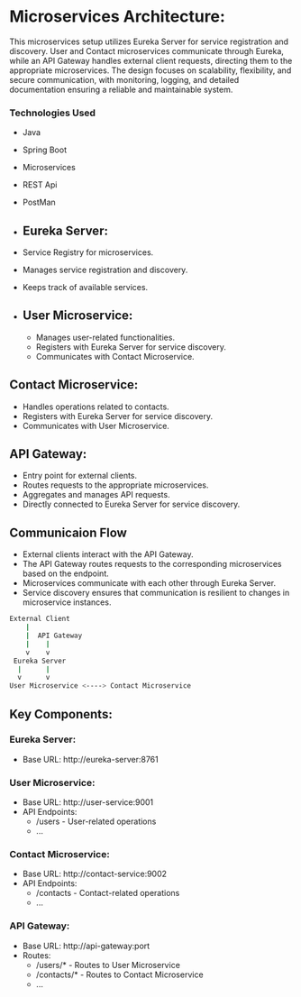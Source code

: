 ﻿# Microservices Architecture:
 
This microservices setup utilizes Eureka Server for service registration and discovery. User and Contact microservices communicate through Eureka, while an API Gateway handles external client requests, directing them to the appropriate microservices. The design focuses on scalability, flexibility, and secure communication, with monitoring, logging, and detailed documentation ensuring a reliable and maintainable system.

### Technologies Used
- Java
- Spring Boot
- Microservices
- REST Api
- PostMan

- ## Eureka Server:
 - Service Registry for microservices.
 - Manages service registration and discovery.
 - Keeps track of available services.

- ## User Microservice:
  - Manages user-related functionalities. 
  - Registers with Eureka Server for service discovery.
  - Communicates with Contact Microservice.

## Contact Microservice:
- Handles operations related to contacts.
- Registers with Eureka Server for service discovery.
- Communicates with User Microservice.

## API Gateway:
- Entry point for external clients.
- Routes requests to the appropriate microservices.
- Aggregates and manages API requests.
- Directly connected to Eureka Server for service discovery.


## Communicaion Flow
- External clients interact with the API Gateway.
- The API Gateway routes requests to the corresponding microservices based on the endpoint.
- Microservices communicate with each other through Eureka Server.
- Service discovery ensures that communication is resilient to changes in microservice instances.

```bash 
External Client
    |
    |  API Gateway
    |    |
    v    v
 Eureka Server
  |      |
  v      v
User Microservice <----> Contact Microservice
```

## Key Components:

### Eureka Server:
- Base URL: http://eureka-server:8761

### User Microservice:
- Base URL: http://user-service:9001
- API Endpoints:
  - /users - User-related operations
  - ...

### Contact Microservice:
- Base URL: http://contact-service:9002
- API Endpoints:
  - /contacts - Contact-related operations
  - ...
    
### API Gateway:
- Base URL: http://api-gateway:port
- Routes:
  - /users/* - Routes to User Microservice
  - /contacts/* - Routes to Contact Microservice
  - ...
